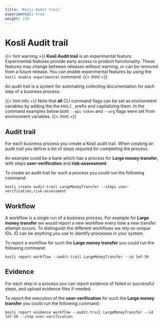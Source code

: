 ```yaml
---
title: 'Kosli Audit trail'
experimental: true
weight: 130
---
```

# Kosli Audit trail

{{< hint warning >}}
**Kosli Audit trail** is an experimental feature.
Experimental features provide early access to product functionality. These
features may change between releases without warning, or can be removed from a 
future release. You can enable experimental features by using the `kosli enable experimental` command.
{{< /hint >}}

An audit trail is a system for automating collecting documentation for each step of a business process.

{{< hint info >}}
Note that **all** CLI command flags can be set as environment variables by adding the the `KOSLI_` prefix and capitalizing them. 
In the command examples below both `--api-token` and `--org` flags were set from environment variables.
{{< /hint >}}

## Audit trail
For each business process you create a Kosli audit trail.
When creating an audit trail you define a list of steps required for completing the process.

An example could be a bank which has a process for **Large money transfer**,
with steps **user-verification** and **risk-assessment**

To create an audit trail for such a process you could run the following command:
```
kosli create audit-trail LargeMoneyTransfer --steps user-verification,risk-assessment
```

## Workflow
A workflow is a single run of a business process. For example for **Large money transfer**
we would report a new workflow every time a new transfer attempt occurs. To distinguish
the different workflows we rely on unique IDs. ID can be anything you use to identify
processes in your system.

To report a workflow for such the **Large money transfer** you could run the following command:
```
kosli report workflow --audit-trail LargeMoneyTransfer --id lmf-56
```

## Evidence
For each step in a process you can report evidence of failed or successful steps,
and upload evidence files if needed.

To report the execution of the **user-verification** for such the **Large money transfer**
you could run the following command:
```
kosli report evidence workflow --audit-trail LargeMoneyTransfer --id lmf-56 --step user-verification
```
